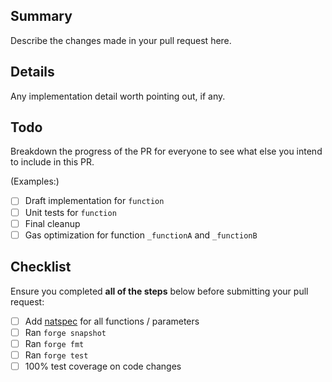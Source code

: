 ## Summary

Describe the changes made in your pull request here.

## Details

Any implementation detail worth pointing out, if any.

## Todo

Breakdown the progress of the PR for everyone to see what else you intend to include in this PR.

(Examples:)

- [ ] Draft implementation for `function`
- [ ] Unit tests for `function`
- [ ] Final cleanup
- [ ] Gas optimization for function `_functionA` and `_functionB`

## Checklist

Ensure you completed **all of the steps** below before submitting your pull request:

- [ ] Add [natspec](https://docs.soliditylang.org/en/latest/natspec-format.html) for all functions / parameters
- [ ] Ran `forge snapshot`
- [ ] Ran `forge fmt`
- [ ] Ran `forge test`
- [ ] 100% test coverage on code changes